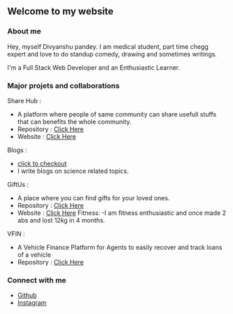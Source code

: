 ## Welcome to my website

### About me
Hey, myself Divyanshu pandey. I am medical student, part time chegg expert and love to do standup comedy, drawing and sometimes writings.

 I'm a Full Stack Web Developer and an Enthusiastic Learner.

### Major projets and collaborations

Share Hub :
- A platform where people of same community can share usefull stuffs that can benefits the whole community.
- Repository : [Click Here](https://github.com/abhishek-geek/share-hub)
- Website : [Click Here](https://share-hub.netlify.app/)

Blogs : 
- [click to checkout](https://mappingsciencewithdivyanshu.blogspot.com/)
- I write blogs on science related topics.
               
GiftUs : 
- A place where you can find gifts for your loved ones.
- Repository : [Click Here](https://github.com/abhishek-geek/giftus-reactapp)
- Website : [Click Here](https://giftus.netlify.app/)
Fitness:
-I am fitness enthusiastic and once made 2 abs and lost 12kg in 4 months.

VFIN : 
- A Vehicle Finance Platform for Agents to easily recover and track loans of a vehicle
- Repository : [Click Here](https://github.com/abhishek-geek/vfin)

### Connect with me 
- [Github](https://github.com/Divyanshu-pandey79/)
- [Instagram](https://www.instagram.com/ninja_nerd69/)

